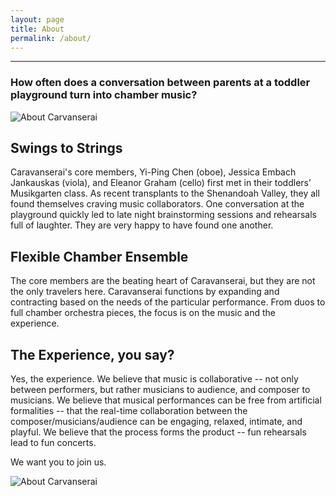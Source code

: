 ```yaml
---
layout: page
title: About
permalink: /about/
---
```

---------

### How often does a conversation between parents at a toddler playground turn into chamber music?

![About Carvanserai](/img/caravanserai_bench.jpg "photo: Betsey Suchanic")

## Swings to Strings
Caravanserai's core members, Yi-Ping Chen (oboe), Jessica Embach Jankauskas (viola), and Eleanor Graham (cello) first met in their toddlers’ Musikgarten class. As recent transplants to the Shenandoah Valley, they all found themselves craving music collaborators. One conversation at the playground quickly led to late night brainstorming sessions and rehearsals full of laughter. They are very happy to have found one another.

## Flexible Chamber Ensemble
The core members are the beating heart of Caravanserai, but they are not the only travelers here. Caravanserai functions by expanding and contracting based on the needs of the particular performance. From duos to full chamber orchestra pieces, the focus is on the music and the experience.

## The Experience, you say?
Yes, the experience. We believe that music is collaborative -- not only between performers, but rather musicians to audience, and composer to musicians. We believe that musical performances can be free from artificial formalities -- that the real-time collaboration between the composer/musicians/audience can be engaging, relaxed, intimate, and playful. We believe that the process forms the product -- fun rehearsals lead to fun concerts.

We want you to join us.

![About Carvanserai](/img/caravanserai_window.jpg "photo: Betsey Suchanic")

